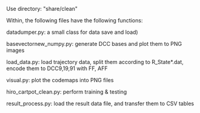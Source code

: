 Use directory: "share/clean" 

Within, the following files have the following functions:

datadumper.py:
a small class for data save and load)

basevectornew_numpy.py:
generate DCC bases and plot them to PNG images

load_data.py:
load trajectory data, split them according to R_State*.dat, encode them to DCC9,19,91 with FF, AFF

visual.py:
plot the codemaps into PNG files

hiro_cartpot_clean.py:
perform training & testing

result_process.py:
load the result data file, and transfer them to CSV tables
